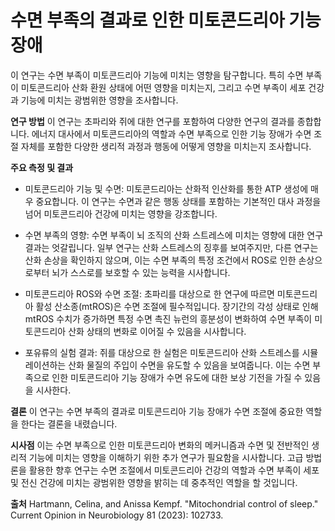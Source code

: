 ﻿

# 수면 부족의 결과로 인한 미토콘드리아 기능 장애

이 연구는 수면 부족이 미토콘드리아 기능에 미치는 영향을 탐구합니다. 특히 수면 부족이 미토콘드리아 산화 환원 상태에 어떤 영향을 미치는지, 그리고 수면 부족이 세포 건강과 기능에 미치는 광범위한 영향을 조사합니다. 

**연구 방법**
이 연구는 초파리와 쥐에 대한 연구를 포함하여 다양한 연구의 결과를 종합합니다. 에너지 대사에서 미토콘드리아의 역할과 수면 부족으로 인한 기능 장애가 수면 조절 자체를 포함한 다양한 생리적 과정과 행동에 어떻게 영향을 미치는지 조사합니다.

**주요 측정 및 결과**

 - 미토콘드리아 기능 및 수면: 미토콘드리아는 산화적 인산화를 통한 ATP 생성에 매우 중요합니다. 이 연구는 수면과 같은 행동 상태를 포함하는 기본적인 대사 과정을 넘어 미토콘드리아 건강에 미치는 영향을 강조합니다.
 
 - 수면 부족의 영향: 수면 부족이 뇌 조직의 산화 스트레스에 미치는 영향에 대한 연구 결과는 엇갈립니다. 일부 연구는 산화 스트레스의 징후를 보여주지만, 다른 연구는 산화 손상을 확인하지 않으며, 이는 수면 부족의 특정 조건에서 ROS로 인한 손상으로부터 뇌가 스스로를 보호할 수 있는 능력을 시사합니다.

 - 미토콘드리아 ROS와 수면 조절: 초파리를 대상으로 한 연구에 따르면 미토콘드리아 활성 산소종(mtROS)은 수면 조절에 필수적입니다. 장기간의 각성 상태로 인해 mtROS 수치가 증가하면 특정 수면 촉진 뉴런의 흥분성이 변화하여 수면 부족이 미토콘드리아 산화 상태의 변화로 이어질 수 있음을 시사합니다.

 - 포유류의 실험 결과: 쥐를 대상으로 한 실험은 미토콘드리아 산화 스트레스를 시뮬레이션하는 산화 물질의 주입이 수면을 유도할 수 있음을 보여줍니다. 이는 수면 부족으로 인한 미토콘드리아 기능 장애가 수면 유도에 대한 보상 기전을 가질 수 있음을 시사한다.

**결론**
이 연구는 수면 부족의 결과로 미토콘드리아 기능 장애가 수면 조절에 중요한 역할을 한다는 결론을 내렸습니다.

**시사점**
 이는 수면 부족으로 인한 미토콘드리아 변화의 메커니즘과 수면 및 전반적인 생리적 기능에 미치는 영향을 이해하기 위한 추가 연구가 필요함을 시사합니다. 고급 방법론을 활용한 향후 연구는 수면 조절에서 미토콘드리아 건강의 역할과 수면 부족이 세포 및 전신 건강에 미치는 광범위한 영향을 밝히는 데 중추적인 역할을 할 것입니다.

**출처**
Hartmann, Celina, and Anissa Kempf. "Mitochondrial control of sleep." Current Opinion in Neurobiology 81 (2023): 102733.
